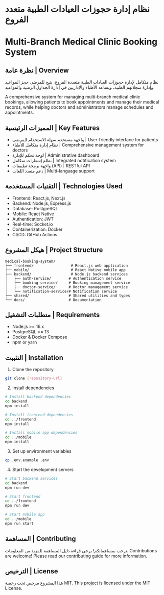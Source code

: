# نظام إدارة حجوزات العيادات الطبية متعدد الفروع
# Multi-Branch Medical Clinic Booking System

## نظرة عامة | Overview
نظام متكامل لإدارة حجوزات العيادات الطبية متعددة الفروع، يتيح للمرضى حجز المواعيد وإدارة سجلاتهم الطبية، ويساعد الأطباء والإداريين في إدارة الجداول الزمنية والمواعيد.

A comprehensive system for managing multi-branch medical clinic bookings, allowing patients to book appointments and manage their medical records, while helping doctors and administrators manage schedules and appointments.

## المميزات الرئيسية | Key Features
- واجهة مستخدم سهلة الاستخدام للمرضى | User-friendly interface for patients
- نظام إدارة متكامل للأطباء | Comprehensive management system for doctors
- لوحة تحكم للإدارة | Administrative dashboard
- نظام إشعارات متكامل | Integrated notification system
- واجهة برمجة تطبيقات (API) | RESTful API
- دعم متعدد اللغات | Multi-language support

## التقنيات المستخدمة | Technologies Used
- Frontend: React.js, Next.js
- Backend: Node.js, Express.js
- Database: PostgreSQL
- Mobile: React Native
- Authentication: JWT
- Real-time: Socket.io
- Containerization: Docker
- CI/CD: GitHub Actions

## هيكل المشروع | Project Structure
```
medical-booking-system/
├── frontend/                 # React.js web application
├── mobile/                   # React Native mobile app
├── backend/                  # Node.js backend services
│   ├── auth-service/        # Authentication service
│   ├── booking-service/     # Booking management service
│   ├── doctor-service/      # Doctor management service
│   └── notification-service/# Notification service
├── shared/                  # Shared utilities and types
└── docs/                    # Documentation
```

## متطلبات التشغيل | Requirements
- Node.js >= 16.x
- PostgreSQL >= 13
- Docker & Docker Compose
- npm or yarn

## التثبيت | Installation
1. Clone the repository
```bash
git clone [repository-url]
```

2. Install dependencies
```bash
# Install backend dependencies
cd backend
npm install

# Install frontend dependencies
cd ../frontend
npm install

# Install mobile app dependencies
cd ../mobile
npm install
```

3. Set up environment variables
```bash
cp .env.example .env
```

4. Start the development servers
```bash
# Start backend services
cd backend
npm run dev

# Start frontend
cd ../frontend
npm run dev

# Start mobile app
cd ../mobile
npm run start
```

## المساهمة | Contributing
نرحب بمساهماتكم! يرجى قراءة دليل المساهمة للمزيد من المعلومات.
Contributions are welcome! Please read our contributing guide for more information.

## الترخيص | License
هذا المشروع مرخص تحت رخصة MIT.
This project is licensed under the MIT License. 